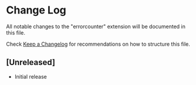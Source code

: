 # Change Log

All notable changes to the "errorcounter" extension will be documented in this file.

Check [Keep a Changelog](http://keepachangelog.com/) for recommendations on how to structure this file.

## [Unreleased]

- Initial release